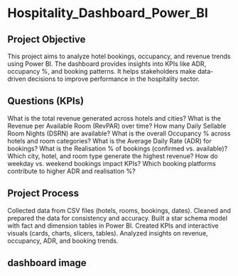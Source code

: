 # Hospitality_Dashboard_Power_BI
## Project Objective
This project aims to analyze hotel bookings, occupancy, and revenue trends using Power BI.
The dashboard provides insights into KPIs like ADR, occupancy %, and booking patterns.
It helps stakeholders make data-driven decisions to improve performance in the hospitality sector.

## Questions (KPIs)
What is the total revenue generated across hotels and cities?
What is the Revenue per Available Room (RevPAR) over time?
How many Daily Sellable Room Nights (DSRN) are available?
What is the overall Occupancy % across hotels and room categories?
What is the Average Daily Rate (ADR) for bookings?
What is the Realisation % of bookings (confirmed vs. available)?
Which city, hotel, and room type generate the highest revenue?
How do weekday vs. weekend bookings impact KPIs?
Which booking platforms contribute to higher ADR and realisation %?

## Project Process
Collected data from CSV files (hotels, rooms, bookings, dates).
Cleaned and prepared the data for consistency and accuracy.
Built a star schema model with fact and dimension tables in Power BI.
Created KPIs and interactive visuals (cards, charts, slicers, tables).
Analyzed insights on revenue, occupancy, ADR, and booking trends.

## dashboard image

